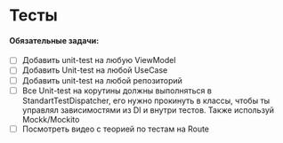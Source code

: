 # Тесты

#### Обязательные задачи:

- [ ] Добавить unit-test на любую ViewModel
- [ ] Добавить Unit-test на любой UseCase
- [ ] Добавить unit-test на любой репозиторий
- [ ] Все Unit-test на корутины должны выполняться в StandartTestDispatcher, его нужно прокинуть в
  классы, чтобы ты управлял зависимостями из DI и внутри тестов. Также используй Mockk/Mockito
- [ ] Посмотреть видео с теорией по тестам на Route
